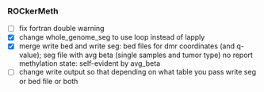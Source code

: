 ### ROCkerMeth
- [ ] fix fortran double warning
- [x] change whole_genome_seg to use loop instead of lapply
- [x] merge write bed and write seg: bed files for dmr coordinates (and
  q-value); seg file  with avg beta (single samples and tumor type) no report
  methylation state: self-evident by avg_beta
- [ ] change write output so that depending on what table you pass write seg or bed file or both
